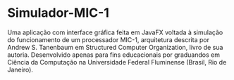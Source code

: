 # Simulador-MIC-1
Uma aplicação com interface gráfica feita em JavaFX voltada à simulação do funcionamento de um processador MIC-1, arquitetura descrita por Andrew S. Tanenbaum em Structured Computer Organization, livro de sua autoria. Desenvolvido apenas para fins educacionais por graduandos em Ciência da Computação na Universidade Federal Fluminense (Brasil, Rio de Janeiro).

